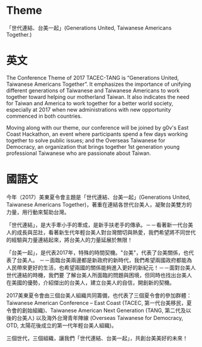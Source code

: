 Theme
=====
「世代連結、台美一起」(Generations United, Taiwanese Americans Together.)

英文
====
The Conference Theme of 2017 TACEC-TANG is “Generations United, Taiwanese Americans Together”. It emphasizes the importance of unifying different generations of Taiwanese and Taiwanese Americans to work together toward helping our motherland Taiwan. It also indicates the need for Taiwan and America to work together for a better world society, especially at 2017 when new administrations with new opportunity commenced in both countries.

Moving along with our theme, our conference will be joined by g0v's East Coast Hackathon, an event where participants spend a few days working together to solve public issues; and the Overseas Taiwanese for Democracy, an organization that brings together 1st generation young professional Taiwanese who are passionate about Taiwan.

國語文
======
今年（2017）美東夏令會主題是「世代連結、台美一起」(Generations United, Taiwanese Americans Together)，著重在連結各世代台美人，凝聚台美雙方的力量，用行動來幫助台灣。

「世代連結」，是大手牽小手的牽成，是新手扶老手的傳承。－－看著新一代台美人的成長與茁壯，看著新生代年輕台美人對台灣關切與熱愛，我們希望將不同世代的經驗與力量連結起來，將台美人的力量延展於無限！

「台美一起」，是代表2017年，特殊的時間契機。"台美"，代表了台美關係，也代表了台美人。  －－面臨台美兩邊都是新政府的新時代，我們希望兩國政府都能為人民帶來更好的生活，也希望兩國的關係能夠進入更好的新紀元！－－面對台美人世代連結的時機，我們要 了解台美人所面臨的問題與困境，但同時也找出台美人在美國的優勢，介紹傑出的台美人，建立台美人的自信，開創新的契機。 

2017美東夏令會由三個台美人組織共同籌備，也代表了三個夏令會的參加群體：Taiwanese American Conference – East Coast (TACEC, 第一代台美移民，夏令會的創始組織)、Taiwanese American Next Generation (TANG, 第二代及以後的台美人) 以及海外台灣青年陣線 (Overseas Taiwanese for Democracy, OTD, 太陽花後成立的第一代年輕台美人組織)。

三個世代，三個組織，讓我們「世代連結、台美一起」，共創台美美好的未來！

